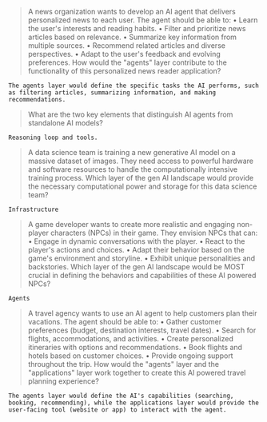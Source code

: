 >A news organization wants to develop an AI agent that delivers personalized news to each user. The agent should be able to:
• Learn the user's interests and reading habits.
• Filter and prioritize news articles based on relevance.
• Summarize key information from multiple sources.
• Recommend related articles and diverse perspectives.
• Adapt to the user's feedback and evolving preferences.
How would the "agents" layer contribute to the functionality of this personalized news reader application?
```
The agents layer would define the specific tasks the AI performs, such as filtering articles, summarizing information, and making recommendations.
```
>What are the two key elements that distinguish AI agents from standalone AI models?
```
Reasoning loop and tools.
```
>A data science team is training a new generative AI model on a massive dataset of images. They need access to powerful hardware and software resources to handle the computationally intensive training process.
Which layer of the gen AI landscape would provide the necessary computational power and storage for this data science team?
```
Infrastructure
```
>A game developer wants to create more realistic and engaging non-player characters (NPCs) in their game. They envision NPCs that can:
• Engage in dynamic conversations with the player.
• React to the player's actions and choices.
• Adapt their behavior based on the game's environment and storyline.
• Exhibit unique personalities and backstories.
Which layer of the gen AI landscape would be MOST crucial in defining the behaviors and capabilities of these AI powered NPCs?
```
Agents
```
>A travel agency wants to use an AI agent to help customers plan their vacations. The agent should be able to:
• Gather customer preferences (budget, destination interests, travel dates).
• Search for flights, accommodations, and activities.
• Create personalized itineraries with options and recommendations.
• Book flights and hotels based on customer choices.
• Provide ongoing support throughout the trip.
How would the "agents" layer and the "applications" layer work together to create this AI powered travel planning experience?
```
The agents layer would define the AI's capabilities (searching, booking, recommending), while the applications layer would provide the user-facing tool (website or app) to interact with the agent.
```